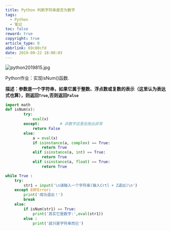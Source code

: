 ```yaml
---
title: Python 判断字符串是否为数字
tags:
  - Python
  - 笔记
toc: false
reward: true
copyright: true
article_type: 0
abbrlink: 69c80cfd
date: 2019-09-22 18:00:03
---
```


![python2019815.jpg](https://cdn.jsdelivr.net/gh/Anyway521/blogpic@main/image/imagepython2019815.jpg)

Python作业：实现isNum()函数.

<!-- more -->

**描述：参数是一个字符串，如果它属于整数、浮点数或复数的表示（这里认为表达式也算），则返回`True`,否则返回`False`**

``` python
import math
def isNum(x):
        try:
            eval(x)
        except:         # 非数字这里会抛出异常
            return False
        else:
            a = eval(x)
            if isinstance(a, complex) == True:
                return True
            elif isinstance(a, int) == True:
                return True
            elif isinstance(a, float) == True:
                return True

while True :
    try:
        str1 = input('\n请输入一个字符串(输入Crtl + Z退出)\n')
    except EOFError:
        print('成功退出！')
        break
    else:
        if isNum(str1) == True:
            print('其实它是数字:',eval(str1))
        else :
            print('就只是字符串而已')
```